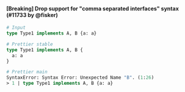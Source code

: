 #### [Breaking] Drop support for "comma separated interfaces" syntax (#11733 by @fisker)

<!-- prettier-ignore -->
```graphql
# Input
type Type1 implements A, B {a: a}

# Prettier stable
type Type1 implements A, B {
  a: a
}

# Prettier main
SyntaxError: Syntax Error: Unexpected Name "B". (1:26)
> 1 | type Type1 implements A, B {a: a}
```
